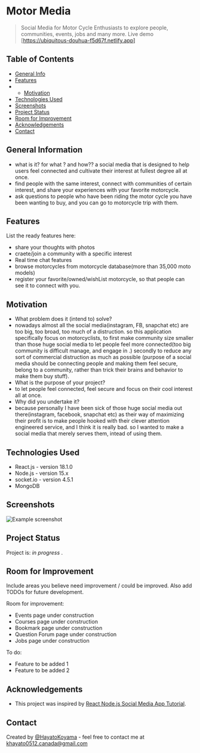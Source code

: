 # Motor Media
> Social Media for Motor Cycle Enthusiasts to explore people, communities, events, jobs and many more.
> Live demo [https://ubiquitous-douhua-f5d67f.netlify.app] 

## Table of Contents
* [General Info](#general-information)
* [Features](#features)
* * [Motivation](#motivation)
* [Technologies Used](#technologies-used)
* [Screenshots](#screenshots)
* [Project Status](#project-status)
* [Room for Improvement](#room-for-improvement)
* [Acknowledgements](#acknowledgements)
* [Contact](#contact)
<!-- * [License](#license) -->
<!--
* [Setup](#setup)
* [Usage](#usage)
-->

## General Information
- what is it? for what ? and how?? a social media that is designed to help users feel connected and cultivate their interest at fullest degree all at once.
- find people with the same interest, connect with communities of certain interest, and share your experiences with your favorite motorcycle. 
- ask questions to people who have been riding the motor cycle you have been wanting to buy, and you can go to motorcycle trip with them.

## Features
List the ready features here:
- share your thoughts with photos
- craete/join a community with a specific interest
- Real time chat features
- browse motorcycles from motorcycle database(more than 35,000 moto models)
- register your favorite/owned/wishList motorcycle, so that people can see it to connect with you.


## Motivation
- What problem does it (intend to) solve? 
- nowadays almost all the social media(instagram, FB, snapchat etc) are too big, too broad, too much of a distruction. so this application specifically focus on motorcyclists, to first make community size smaller than those huge social media to let people feel more connected(too big community is difficult manage, and engage in .) secondly to reduce any sort of commercial distruction as much as possible (purpose of a social media should be connecting people and making them feel secure, belong to a community, rather than trick their brains and behavior to make them buy stuff).  
- What is the purpose of your project?
- to let people feel connected, feel secure and focus on their cool interest all at once.
- Why did you undertake it?
- because personally I have been sick of those huge social media out there(instagram, facebook, snapchat etc) as their way of maximizing their profit is to make people hooked with their clever attention engineered service, and I think it is really bad. so I wanted to make a social media that merely serves them, intead of using them.
<!-- You don't have to answer all the questions - just the ones relevant to your project. -->




## Technologies Used
- React.js - version 18.1.0
- Node.js - version 15.x
- socket.io - version 4.5.1
- MongoDB 


## Screenshots
![Example screenshot](./img/screenshot.png)
<!-- If you have screenshots you'd like to share, include them here. -->

<!--
## Setup
What are the project requirements/dependencies? Where are they listed? A requirements.txt or a Pipfile.lock file perhaps? Where is it located?

Proceed to describe how to install / setup one's local environment / get started with the project.


## Usage
How does one go about using it?
Provide various use cases and code examples here.

`write-your-code-here`
-->

## Project Status
Project is: _in progress_ .


## Room for Improvement
Include areas you believe need improvement / could be improved. Also add TODOs for future development.

Room for improvement:
- Events page under construction
- Courses page under construction
- Bookmark page under construction
- Question Forum page under construction
- Jobs page under construction

To do:
- Feature to be added 1
- Feature to be added 2


## Acknowledgements
- This project was inspired by  [React Node.js Social Media App Tutorial](https://www.youtube.com/watch?v=pFHyZvVxce0&t=4961s).


## Contact
Created by [@HayatoKoyama](https://github.com/Hayato0512) - feel free to contact me at khayato0512.canada@gmail.com 


<!-- Optional -->
<!-- ## License -->
<!-- This project is open source and available under the [... License](). -->

<!-- You don't have to include all sections - just the one's relevant to your project -->
